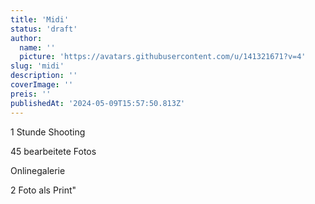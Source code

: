 ```yaml
---
title: 'Midi'
status: 'draft'
author:
  name: ''
  picture: 'https://avatars.githubusercontent.com/u/141321671?v=4'
slug: 'midi'
description: ''
coverImage: ''
preis: ''
publishedAt: '2024-05-09T15:57:50.813Z'
---
```


1 Stunde Shooting

45 bearbeitete Fotos

Onlinegalerie

2 Foto als Print"
